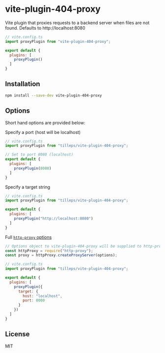 # vite-plugin-404-proxy

Vite plugin that proxies requests to a backend server when files are not found.  Defaults to http://localhost:8080


```js
// vite.config.ts
import proxyPlugin from "vite-plugin-404-proxy";

export default {
  plugins: [
    proxyPlugin()
  ]
}
```


## Installation


```sh
npm install --save-dev vite-plugin-404-proxy
```


## Options

Short hand options are provided below:


Specify a port (host will be localhost)
```js
// vite.config.ts
import proxyPlugin from "tilleps/vite-plugin-404-proxy";

// Set to port 8080 (localhost)
export default {
  plugins: [
    proxyPlugin(8080)
  ]
}
```

Specify a target string
```js
// vite.config.ts
import proxyPlugin from "tilleps/vite-plugin-404-proxy";

export default {
  plugins: [
    proxyPlugin("http://localhost:8080")
  ]
}
```


Full [`http-proxy` options](https://github.com/http-party/node-http-proxy#options)
```js
// Options object to vite-plugin-404-proxy will be supplied to http-proxy
const httpProxy = require("http-proxy");
const proxy = httpProxy.createProxyServer(options);
```

```js
// vite.config.ts
import proxyPlugin from "tilleps/vite-plugin-404-proxy";

export default {
  plugins: [
    proxyPlugin({
      target: {
        host: "localhost",
        port: 8080
      }
    })
  ]
}
```


## License

MIT

